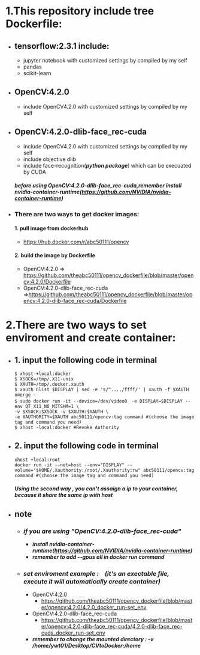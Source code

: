 # 1.This repository include tree Dockerfile:

- ## tensorflow:2.3.1 include:
  - jupyter notebook with customized settings by compiled by my self
  - pandas
  - scikit-learn

- ## OpenCV:4.2.0
  - include OpenCV4.2.0 with customized settings by compiled by my self

- ## OpenCV:4.2.0-dlib-face_rec-cuda
  - include OpenCV4.2.0 with customized settings by compiled by my self
  - include objective dlib
  - include face-recognition(***python package***) which can be execuated by CUDA
  ##### before using OpenCV:4.2.0-dlib-face_rec-cuda,***remember install nvidia-container-runtime(https://github.com/NVIDIA/nvidia-container-runtime)***

- ### There are two ways to get docker images: 
  #### 1. pull image from dockerhub
  - https://hub.docker.com/r/abc50111/opencv
  #### 2. build the image by Dockerfile
  - OpenCV:4.2.0 => https://github.com/theabc50111/opencv_dockerfile/blob/master/opencv:4.2.0/Dockerfile
  - OpenCV:4.2.0-dlib-face_rec-cuda =>https://github.com/theabc50111/opencv_dockerfile/blob/master/opencv:4.2.0-dlib-face_rec-cuda/Dockerfile


# 2.There are two ways to set enviroment and create container: 
  - ## 1. input the following code in terminal
    ```
    $ xhost +local:docker
    $ XSOCK=/tmp/.X11-unix
    $ XAUTH=/tmp/.docker.xauth
    $ xauth nlist $DISPLAY | sed -e 's/^..../ffff/' | xauth -f $XAUTH nmerge -
    $ sudo docker run -it --device=/dev/video0　-e DISPLAY=$DISPLAY --env QT_X11_NO_MITSHM=1 \
    -v $XSOCK:$XSOCK -v $XAUTH:$XAUTH \
    -e XAUTHORITY=$XAUTH abc50111/opencv:tag command #(choose the image tag and command you need)
    $ xhost -local:docker #Revoke Authority
    ```
  - ## 2. input the following code in terminal
    ``` 
    xhost +local:root 
    docker run -it --net=host --env="DISPLAY" --volume="$HOME/.Xauthority:/root/.Xauthority:rw" abc50111/opencv:tag command #(choose the image tag and command you need)
    ```
    ##### Using the second way , you can't assaign a ip to your container, because it share the same ip with host 
  
  - ## note
    - ### *if you are using "OpenCV:4.2.0-dlib-face_rec-cuda"*
      - ***install nvidia-container-runtime(https://github.com/NVIDIA/nvidia-container-runtime)***<br>
      - ***remember to add --gpus all in docker run command***
    - ### *set enviroment example :　(it's an exectable file, execute it will automatically create container)*
      - OpenCV:4.2.0
        - https://github.com/theabc50111/opencv_dockerfile/blob/master/opencv:4.2.0/4.2.0_docker_run-set_env
      - OpenCV:4.2.0-dlib-face_rec-cuda
        - https://github.com/theabc50111/opencv_dockerfile/blob/master/opencv:4.2.0-dlib-face_rec-cuda/4.2.0-dlib-face_rec-cuda_docker_run-set_env
      - ***remember to change the mounted directory : -v /home/ywt01/Desktop/CVtoDocker:/home***

